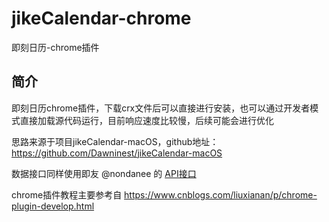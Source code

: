 # jikeCalendar-chrome
即刻日历-chrome插件

## 简介
即刻日历chrome插件，下载crx文件后可以直接进行安装，也可以通过开发者模式直接加载源代码运行，目前响应速度比较慢，后续可能会进行优化

思路来源于项目jikeCalendar-macOS，github地址：https://github.com/Dawninest/jikeCalendar-macOS

数据接口同样使用即友 @nondanee 的 <a href="https://gitlab.com/nondanee/jike-daily-card-api">API接口</a>

chrome插件教程主要参考自 https://www.cnblogs.com/liuxianan/p/chrome-plugin-develop.html